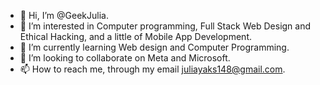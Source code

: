 - 👋 Hi, I’m @GeekJulia.
- 👀 I’m interested in Computer programming, Full Stack Web Design and Ethical Hacking, and a little of Mobile App Development.
- 🌱 I’m currently learning Web design and Computer Programming.
- 💞️ I’m looking to collaborate on Meta and Microsoft.
- 📫 How to reach me, through my email juliayaks148@gmail.com.

<!---
GeekJulia/GeekJulia is a ✨ special ✨ repository because its `README.md` (this file) appears on your GitHub profile.
You can click the Preview link to take a look at your changes.
--->
